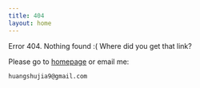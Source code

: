 ```yaml
---
title: 404
layout: home
---
```


Error 404. Nothing found :( Where did you get that link?

Please go to [homepage](/) or email me:

    huangshujia9@gmail.com

